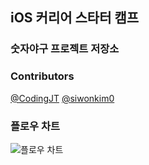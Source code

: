 ## iOS 커리어 스타터 캠프

### 숫자야구 프로젝트 저장소

### Contributors
[@CodingJT](https://github.com/CodingJT)
[@siwonkim0](https://github.com/siwonkim0)

### 플로우 차트

![플로우 차트](https://user-images.githubusercontent.com/45034192/136324870-e35a6cb9-d46f-4813-bb04-f8083e667b11.png)
